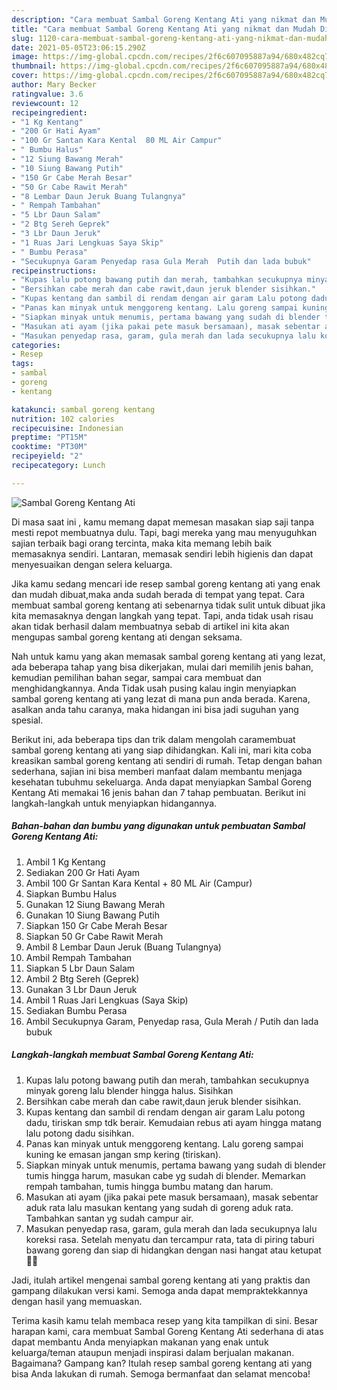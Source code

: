 ```yaml
---
description: "Cara membuat Sambal Goreng Kentang Ati yang nikmat dan Mudah Dibuat"
title: "Cara membuat Sambal Goreng Kentang Ati yang nikmat dan Mudah Dibuat"
slug: 1120-cara-membuat-sambal-goreng-kentang-ati-yang-nikmat-dan-mudah-dibuat
date: 2021-05-05T23:06:15.290Z
image: https://img-global.cpcdn.com/recipes/2f6c607095887a94/680x482cq70/sambal-goreng-kentang-ati-foto-resep-utama.jpg
thumbnail: https://img-global.cpcdn.com/recipes/2f6c607095887a94/680x482cq70/sambal-goreng-kentang-ati-foto-resep-utama.jpg
cover: https://img-global.cpcdn.com/recipes/2f6c607095887a94/680x482cq70/sambal-goreng-kentang-ati-foto-resep-utama.jpg
author: Mary Becker
ratingvalue: 3.6
reviewcount: 12
recipeingredient:
- "1 Kg Kentang"
- "200 Gr Hati Ayam"
- "100 Gr Santan Kara Kental  80 ML Air Campur"
- " Bumbu Halus"
- "12 Siung Bawang Merah"
- "10 Siung Bawang Putih"
- "150 Gr Cabe Merah Besar"
- "50 Gr Cabe Rawit Merah"
- "8 Lembar Daun Jeruk Buang Tulangnya"
- " Rempah Tambahan"
- "5 Lbr Daun Salam"
- "2 Btg Sereh Geprek"
- "3 Lbr Daun Jeruk"
- "1 Ruas Jari Lengkuas Saya Skip"
- " Bumbu Perasa"
- "Secukupnya Garam Penyedap rasa Gula Merah  Putih dan lada bubuk"
recipeinstructions:
- "Kupas lalu potong bawang putih dan merah, tambahkan secukupnya minyak goreng lalu blender hingga halus. Sisihkan"
- "Bersihkan cabe merah dan cabe rawit,daun jeruk blender sisihkan."
- "Kupas kentang dan sambil di rendam dengan air garam Lalu potong dadu, tiriskan smp tdk berair. Kemudaian rebus ati ayam hingga matang lalu potong dadu sisihkan."
- "Panas kan minyak untuk menggoreng kentang. Lalu goreng sampai kuning ke emasan jangan smp kering (tiriskan)."
- "Siapkan minyak untuk menumis, pertama bawang yang sudah di blender tumis hingga harum, masukan cabe yg sudah di blender. Memarkan rempah tambahan, tumis hingga bumbu matang dan harum."
- "Masukan ati ayam (jika pakai pete masuk bersamaan), masak sebentar aduk rata lalu masukan kentang yang sudah di goreng aduk rata. Tambahkan santan yg sudah campur air."
- "Masukan penyedap rasa, garam, gula merah dan lada secukupnya lalu koreksi rasa. Setelah menyatu dan tercampur rata, tata di piring taburi bawang goreng dan siap di hidangkan dengan nasi hangat atau ketupat 👍🏻"
categories:
- Resep
tags:
- sambal
- goreng
- kentang

katakunci: sambal goreng kentang 
nutrition: 102 calories
recipecuisine: Indonesian
preptime: "PT15M"
cooktime: "PT30M"
recipeyield: "2"
recipecategory: Lunch

---
```



![Sambal Goreng Kentang Ati](https://img-global.cpcdn.com/recipes/2f6c607095887a94/680x482cq70/sambal-goreng-kentang-ati-foto-resep-utama.jpg)

Di masa  saat ini , kamu memang dapat memesan masakan siap saji tanpa mesti repot membuatnya dulu. Tapi, bagi mereka yang mau menyuguhkan sajian terbaik bagi orang tercinta, maka kita memang lebih baik memasaknya sendiri. Lantaran, memasak sendiri lebih higienis dan dapat menyesuaikan dengan selera keluarga.

Jika kamu sedang mencari ide resep sambal goreng kentang ati yang enak dan mudah dibuat,maka anda sudah berada di tempat yang tepat. Cara membuat sambal goreng kentang ati  sebenarnya tidak sulit untuk dibuat jika kita memasaknya dengan langkah yang tepat. Tapi, anda tidak usah risau akan tidak berhasil dalam membuatnya 
sebab di artikel ini kita akan mengupas sambal goreng kentang ati dengan seksama.  



Nah untuk kamu yang akan memasak sambal goreng kentang ati yang lezat, ada beberapa tahap yang bisa dikerjakan, mulai dari memilih jenis bahan, kemudian pemilihan bahan segar, sampai cara membuat dan menghidangkannya. Anda Tidak usah pusing kalau ingin menyiapkan sambal goreng kentang ati yang lezat di mana pun anda berada. Karena, asalkan anda  tahu caranya, maka hidangan ini bisa jadi suguhan yang spesial.

Berikut ini, ada beberapa tips dan trik dalam mengolah caramembuat sambal goreng kentang ati yang siap dihidangkan. Kali ini, mari kita coba kreasikan sambal goreng kentang ati sendiri di rumah. Tetap dengan bahan sederhana, sajian ini bisa memberi manfaat dalam membantu menjaga kesehatan tubuhmu sekeluarga. Anda dapat menyiapkan Sambal Goreng Kentang Ati memakai 16 jenis bahan dan 7 tahap pembuatan. Berikut ini langkah-langkah untuk menyiapkan hidangannya.

<!--inarticleads1-->

##### Bahan-bahan dan bumbu yang digunakan untuk pembuatan Sambal Goreng Kentang Ati:

1. Ambil 1 Kg Kentang
1. Sediakan 200 Gr Hati Ayam
1. Ambil 100 Gr Santan Kara Kental + 80 ML Air (Campur)
1. Siapkan  Bumbu Halus
1. Gunakan 12 Siung Bawang Merah
1. Gunakan 10 Siung Bawang Putih
1. Siapkan 150 Gr Cabe Merah Besar
1. Siapkan 50 Gr Cabe Rawit Merah
1. Ambil 8 Lembar Daun Jeruk (Buang Tulangnya)
1. Ambil  Rempah Tambahan
1. Siapkan 5 Lbr Daun Salam
1. Ambil 2 Btg Sereh (Geprek)
1. Gunakan 3 Lbr Daun Jeruk
1. Ambil 1 Ruas Jari Lengkuas (Saya Skip)
1. Sediakan  Bumbu Perasa
1. Ambil Secukupnya Garam, Penyedap rasa, Gula Merah / Putih dan lada bubuk




<!--inarticleads2-->

##### Langkah-langkah membuat Sambal Goreng Kentang Ati:

1. Kupas lalu potong bawang putih dan merah, tambahkan secukupnya minyak goreng lalu blender hingga halus. Sisihkan
1. Bersihkan cabe merah dan cabe rawit,daun jeruk blender sisihkan.
1. Kupas kentang dan sambil di rendam dengan air garam Lalu potong dadu, tiriskan smp tdk berair. Kemudaian rebus ati ayam hingga matang lalu potong dadu sisihkan.
1. Panas kan minyak untuk menggoreng kentang. Lalu goreng sampai kuning ke emasan jangan smp kering (tiriskan).
1. Siapkan minyak untuk menumis, pertama bawang yang sudah di blender tumis hingga harum, masukan cabe yg sudah di blender. Memarkan rempah tambahan, tumis hingga bumbu matang dan harum.
1. Masukan ati ayam (jika pakai pete masuk bersamaan), masak sebentar aduk rata lalu masukan kentang yang sudah di goreng aduk rata. Tambahkan santan yg sudah campur air.
1. Masukan penyedap rasa, garam, gula merah dan lada secukupnya lalu koreksi rasa. Setelah menyatu dan tercampur rata, tata di piring taburi bawang goreng dan siap di hidangkan dengan nasi hangat atau ketupat 👍🏻




Jadi, itulah artikel mengenai  sambal goreng kentang ati  yang praktis dan gampang dilakukan versi kami. Semoga anda dapat mempraktekkannya dengan hasil yang memuaskan. 

Terima kasih kamu telah membaca resep yang kita tampilkan di sini. Besar harapan kami, cara membuat  Sambal Goreng Kentang Ati sederhana di atas dapat membantu Anda menyiapkan makanan yang enak untuk keluarga/teman ataupun menjadi inspirasi dalam berjualan makanan. Bagaimana? Gampang kan? Itulah resep sambal goreng kentang ati yang bisa Anda lakukan di rumah. Semoga bermanfaat dan selamat mencoba!

